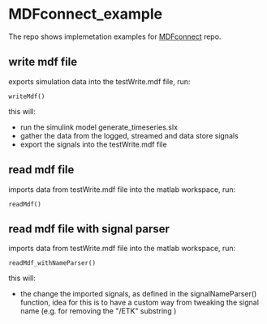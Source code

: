 # MDFconnect_example

The repo shows implemetation examples for [MDFconnect](https://github.com/Arne-Voigt/MDFconnect) repo.

## write mdf file

exports simulation data into the testWrite.mdf file, run: 
```
writeMdf()
```
this will: 
* run the simulink model generate_timeseries.slx
* gather the data from the logged, streamed and data store signals
* export the signals into the testWrite.mdf file

## read mdf file 

imports data from testWrite.mdf file into the matlab workspace, run:
```
readMdf()
```

## read mdf file with signal parser

imports data from testWrite.mdf file into the matlab workspace, run:
```
readMdf_withNameParser()
```
this will:
* the change the imported signals, as defined in the signalNameParser() function, idea for this is to have a 
custom way from tweaking the signal name (e.g. for removing the "/ETK" substring )
